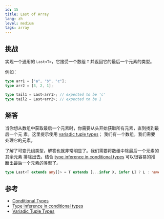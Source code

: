 ```yaml
---
id: 15
title: Last of Array
lang: zh
level: medium
tags: array
---
```


## 挑战

实现一个通用的 `Last<T>`，它接受一个数组 `T` 并返回它的最后一个元素的类型。

例如：

```ts
type arr1 = ["a", "b", "c"];
type arr2 = [3, 2, 1];

type tail1 = Last<arr1>; // expected to be 'c'
type tail2 = Last<arr2>; // expected to be 1
```

## 解答

当你想从数组中获取最后一个元素时，你需要从头开始获取所有元素，直到找到最后一个元
素。这里提示使用
[variadic tuple types](https://www.typescriptlang.org/docs/handbook/release-notes/typescript-4-0.html#variadic-tuple-types)；
我们有一个数组，我们需要处理它的元素。

了解了可变元组类型，解答也就非常明显了。我们需要将数组中除最后一个元素的其余元素
排除出去。结合
[type inference in conditional types](https://www.typescriptlang.org/docs/handbook/2/conditional-types.html#inferring-within-conditional-types)
可以很容易的推断出最后一个元素的类型了。

```ts
type Last<T extends any[]> = T extends [...infer X, infer L] ? L : never;
```

## 参考

- [Conditional Types](https://www.typescriptlang.org/docs/handbook/2/conditional-types.html)
- [Type inference in conditional types](https://www.typescriptlang.org/docs/handbook/2/conditional-types.html#inferring-within-conditional-types)
- [Variadic Tuple Types](https://www.typescriptlang.org/docs/handbook/release-notes/typescript-4-0.html#variadic-tuple-types)
